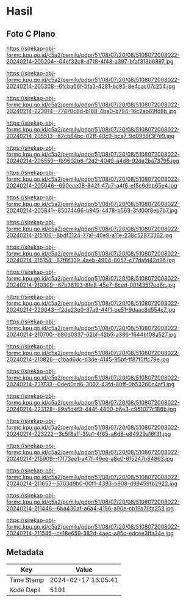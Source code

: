 # Hasil

## Foto C Plano

https://sirekap-obj-formc.kpu.go.id/c5a2/pemilu/pdpr/51/08/07/20/08/5108072008022-20240214-205204--04ef32c8-d718-4f43-a397-bfaf313b6897.jpg

https://sirekap-obj-formc.kpu.go.id/c5a2/pemilu/pdpr/51/08/07/20/08/5108072008022-20240214-205308--6fcba66f-5fa3-4281-bc95-8e4cac07c254.jpg

https://sirekap-obj-formc.kpu.go.id/c5a2/pemilu/pdpr/51/08/07/20/08/5108072008022-20240214-223014--77470c8d-b188-4ba0-b794-16c2ab69fd8b.jpg

https://sirekap-obj-formc.kpu.go.id/c5a2/pemilu/pdpr/51/08/07/20/08/5108072008022-20240214-205513--62cb84bc-02ff-40c9-bca7-9d0958f3f7e9.jpg

https://sirekap-obj-formc.kpu.go.id/c5a2/pemilu/pdpr/51/08/07/20/08/5108072008022-20240214-205559--fb9602b6-f2d2-4049-a4d8-92da2ba73795.jpg

https://sirekap-obj-formc.kpu.go.id/c5a2/pemilu/pdpr/51/08/07/20/08/5108072008022-20240214-205646--690ece08-842f-47a7-a4f6-ef5c6dbb65e4.jpg

https://sirekap-obj-formc.kpu.go.id/c5a2/pemilu/pdpr/51/08/07/20/08/5108072008022-20240214-205841--85074466-b945-4478-b563-3fd00f8eb7b7.jpg

https://sirekap-obj-formc.kpu.go.id/c5a2/pemilu/pdpr/51/08/07/20/08/5108072008022-20240214-215106--8bdf3124-77a1-40e9-a11e-238c52873362.jpg

https://sirekap-obj-formc.kpu.go.id/c5a2/pemilu/pdpr/51/08/07/20/08/5108072008022-20240214-215154--87f8f339-4aeb-4904-8057-c77dafd42d96.jpg

https://sirekap-obj-formc.kpu.go.id/c5a2/pemilu/pdpr/51/08/07/20/08/5108072008022-20240214-210309--67b36193-8fe8-45e7-8ced-001435f7ed6c.jpg

https://sirekap-obj-formc.kpu.go.id/c5a2/pemilu/pdpr/51/08/07/20/08/5108072008022-20240214-220043--f2de23e0-37a3-44f1-be51-9daac8d554c7.jpg

https://sirekap-obj-formc.kpu.go.id/c5a2/pemilu/pdpr/51/08/07/20/08/5108072008022-20240214-210700--b80d0337-62bf-42b5-a386-1644bf08a527.jpg

https://sirekap-obj-formc.kpu.go.id/c5a2/pemilu/pdpr/51/08/07/20/08/5108072008022-20240214-210826--c1bad6dc-d3de-4145-95bf-ff87f5ffc79e.jpg

https://sirekap-obj-formc.kpu.go.id/c5a2/pemilu/pdpr/51/08/07/20/08/5108072008022-20240214-231733--0ded0cd6-3062-43fd-80ff-0b53260c4af1.jpg

https://sirekap-obj-formc.kpu.go.id/c5a2/pemilu/pdpr/51/08/07/20/08/5108072008022-20240214-223128--89a5d4f3-444f-4400-b6e3-c951077c186b.jpg

https://sirekap-obj-formc.kpu.go.id/c5a2/pemilu/pdpr/51/08/07/20/08/5108072008022-20240214-223222--3c5f8aff-39a1-4f65-a6d8-e84929a16f31.jpg

https://sirekap-obj-formc.kpu.go.id/c5a2/pemilu/pdpr/51/08/07/20/08/5108072008022-20240214-215909--f7f73ee1-a47f-49ee-a8e0-6f5247b84863.jpg

https://sirekap-obj-formc.kpu.go.id/c5a2/pemilu/pdpr/51/08/07/20/08/5108072008022-20240214-211653--6703d9b0-00f1-4393-b908-d99459fb2922.jpg

https://sirekap-obj-formc.kpu.go.id/c5a2/pemilu/pdpr/51/08/07/20/08/5108072008022-20240214-211448--6ba430af-a6a4-4196-a90e-cb19a79fa253.jpg

https://sirekap-obj-formc.kpu.go.id/c5a2/pemilu/pdpr/51/08/07/20/08/5108072008022-20240214-211545--ce18e659-382d-4aec-a85c-edcee3ffa34e.jpg


## Metadata

| Key        | Value               |
| ---------- | ------------------- |
| Time Stamp | 2024-02-17 13:05:41 |
| Kode Dapil | 5101                |



